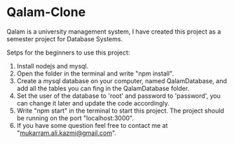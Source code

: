 # Qalam-Clone
Qalam is a university management system, I have created this project as a semester project for Database Systems.

Setps for the beginners to use this project:
  1) Install nodejs and mysql.
  2) Open the folder in the terminal and write "npm install".
  3) Create a mysql database on your computer, named QalamDatabase, and add all the tables you can fing in the QalamDatabase folder.
  4) Set the user of the database to 'root' and password to 'password', you can change it later and update the code accordingly.
  5) Write "npm start" in the terminal to start this project. The project should be running on the port "localhost:3000".
  6) If you have some question feel free to contact me at "mukarram.ali.kazmi@gmail.com".
